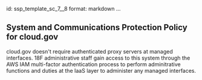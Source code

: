 id: ssp_template_sc_7__8
format: markdown
...
## System and Communications Protection Policy for cloud.gov

cloud.gov doesn't require authenticated proxy servers at managed interfaces. 18F administrative staff gain access to this system through the AWS IAM multi-factor authentication process to perform adminitrative functions and duties at the IaaS layer to administer any managed interfaces.
